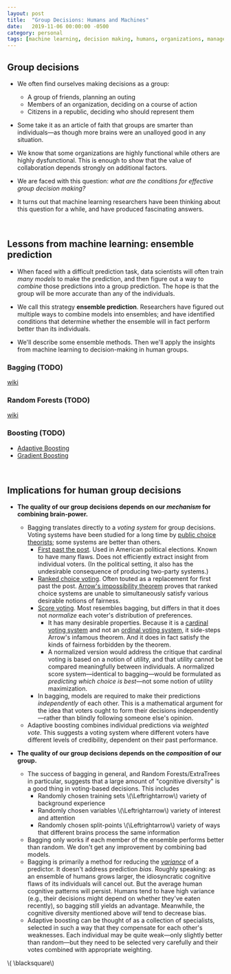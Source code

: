 ```yaml
---
layout: post
title:  "Group Decisions: Humans and Machines"
date:   2019-11-06 00:00:00 -0500
category: personal 
tags: [machine learning, decision making, humans, organizations, management] 
---
```


## Group decisions

* We often find ourselves making decisions as a group:
    - A group of friends, planning an outing
    - Members of an organization, deciding on a course of action
    - Citizens in a republic, deciding who should represent them

* Some take it as an article of faith that groups are 
  smarter than individuals&mdash;as though more brains were an unalloyed good in any situation. 

<!--
    - My public school education&mdash;while it lasted&mdash;always emphasized the importance of "teamwork" and "collaboration". (It certainly didn't try to foster _independence_ or _originality_.) 
    - To me, the value of collaboration always seemed more nuanced.
    - Most of the processes that keep civilization from collapsing _do_ require cooperation between large numbers of people. So in that sense, the public schools were right to emphasize cooperation.
    - However, I always thought that before a good idea can spread and get implemented, _somebody_, at some point, had to do some deep thinking and _generate that idea_&mdash;which is difficult to do in a crowd.
-->

* We know that some organizations are highly functional while others are highly dysfunctional. This is enough to show that the value of collaboration depends strongly on additional factors. 

* We are faced with this question: _what are the conditions for effective group decision making?_ 

* It turns out that machine learning researchers have been thinking about this question for a while, and have produced fascinating answers.

<br>

## Lessons from machine learning: ensemble prediction

* When faced with a difficult prediction task, data scientists will often train _many models_ to make the prediction, and then figure out a way to _combine_ those predictions into a group prediction. The hope is that the group will be more accurate than any of the individuals.

* We call this strategy **ensemble prediction**.
  Researchers have figured out multiple ways to combine models into ensembles; and have identified conditions that determine whether the ensemble will in fact perform better than its individuals.

* We'll describe some ensemble methods. Then we'll apply the insights from machine learning to decision-making in human groups.

### Bagging (TODO) 

[wiki](https://en.wikipedia.org/wiki/Bootstrap_aggregating)

### Random Forests (TODO)


[wiki](https://en.wikipedia.org/wiki/Random_forest)

### Boosting (TODO)

* [Adaptive Boosting](https://en.wikipedia.org/wiki/AdaBoost)
* [Gradient Boosting](https://en.wikipedia.org/wiki/Gradient_boosting)

<br>

## Implications for human group decisions

* **The quality of our group decisions depends on our _mechanism_ for combining brain-power.**
    - Bagging translates directly to a _voting system_ for group decisions.
      Voting systems have been studied for a long time by [public choice theorists](https://en.wikipedia.org/wiki/Public_choice); some systems are better than others.
        - [First past the post](https://en.wikipedia.org/wiki/First-past-the-post_voting). Used in American political elections. Known to have many flaws. Does not efficiently extract insight from individual voters. (In the political setting, it also has the undesirable consequence of producing two-party systems.)
        - [Ranked choice voting](https://en.wikipedia.org/wiki/Ranked_voting). Often touted as a replacement for first past the post.  [Arrow's impossibility theorem](https://en.wikipedia.org/wiki/Arrow%27s_impossibility_theorem) proves that ranked choice systems are unable to simultaneously satisfy various desirable notions of fairness.
        - [Score voting](https://en.wikipedia.org/wiki/Score_voting). Most resembles bagging, but differs in that it does not _normalize_ each voter's distribution of preferences.
            * It has many desirable properties. Because it is a [cardinal voting system](https://en.wikipedia.org/wiki/Cardinal_voting) and not an [ordinal voting system](https://en.wikipedia.org/wiki/Ranked_voting), it side-steps Arrow's infamous theorem. And it does in fact satisfy the kinds of fairness forbidden by the theorem.
            * A normalized version would address the critique that cardinal voting is based on a notion of utility, and that utility cannot be compared meaningfully between individuals. A normalized score system&mdash;identical to bagging&mdash;would be formulated as _predicting which choice is best_&mdash;not some notion of utility maximization.
        - In bagging, models are required to make their predictions _independently_ of each other. This is a mathematical argument for the idea that voters ought to form their decisions independently&mdash;rather than blindly following someone else's opinion.
    - Adaptive boosting combines individual predictions via _weighted vote_. This suggests a voting system where different voters have different levels of credibility, dependent on their past performance. 

* **The quality of our group decisions depends on the _composition_ of our group.**
    - The success of bagging in general, and Random Forests/ExtraTrees in particular, suggests that a large amount of "cognitive diversity" is a good thing in voting-based decisions. This includes
        * Randomly chosen training sets \\(\Leftrightarrow\\) variety of background experience
        * Randomly chosen variables \\(\Leftrightarrow\\) variety of interest and attention
        * Randomly chosen split-points \\(\Leftrightarrow\\) variety of ways that different brains process the same information 
    - Bagging only works if each member of the ensemble performs better than random. We don't get any improvement by combining bad models.
    - Bagging is primarily a method for reducing the [_variance_](https://en.wikipedia.org/wiki/Bias%E2%80%93variance_tradeoff) of a predictor. It doesn't address prediction _bias_. Roughly speaking: as an ensemble of humans grows larger, the idiosyncratic cognitive flaws of its individuals will cancel out. But the average human cognitive patterns will persist. Humans tend to have high variance (e.g., their decisions might depend on whether they've eaten recently), so bagging still yields an advantage. Meanwhile, the cognitive diversity mentioned above _will_ tend to decrease bias. 
    - Adaptive boosting can be thought of as a collection of specialists, selected in such a way that they compensate for each other's weaknesses. Each individual may be quite weak&mdash;only slightly better than random&mdash;but they need to be selected very carefully and their votes combined with appropriate weighting.

\\( \blacksquare\\)  

